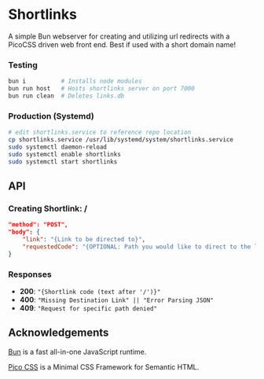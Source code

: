 # Shortlinks

A simple Bun webserver for creating and utilizing url redirects with a PicoCSS driven web front end. Best if used with a short domain name!

### Testing
```bash
bun i          # Installs node modules
bun run host   # Hosts shortlinks server on port 7000
bun run clean  # Deletes links.db
```

### Production (Systemd)
```bash
# edit shortlinks.service to reference repo location
cp shortlinks.service /usr/lib/systemd/system/shortlinks.service
sudo systemctl daemon-reload
sudo systemctl enable shortlinks
sudo systemctl start shortlinks
```


## API

### Creating Shortlink: /
```json
"method": "POST",
"body": {
    "link": "{Link to be directed to}",
    "requestedCode": "{OPTIONAL: Path you would like to direct to the link}"
}
```

### Responses
- **200**: `"{Shortlink code (text after '/')}"`
- **400**: `"Missing Destination Link" || "Error Parsing JSON"`
- **409**: `"Request for specific path denied"`

## Acknowledgements

[Bun](https://bun.sh) is a fast all-in-one JavaScript runtime.

[Pico CSS](https://picocss.com) is a Minimal CSS Framework for Semantic HTML.